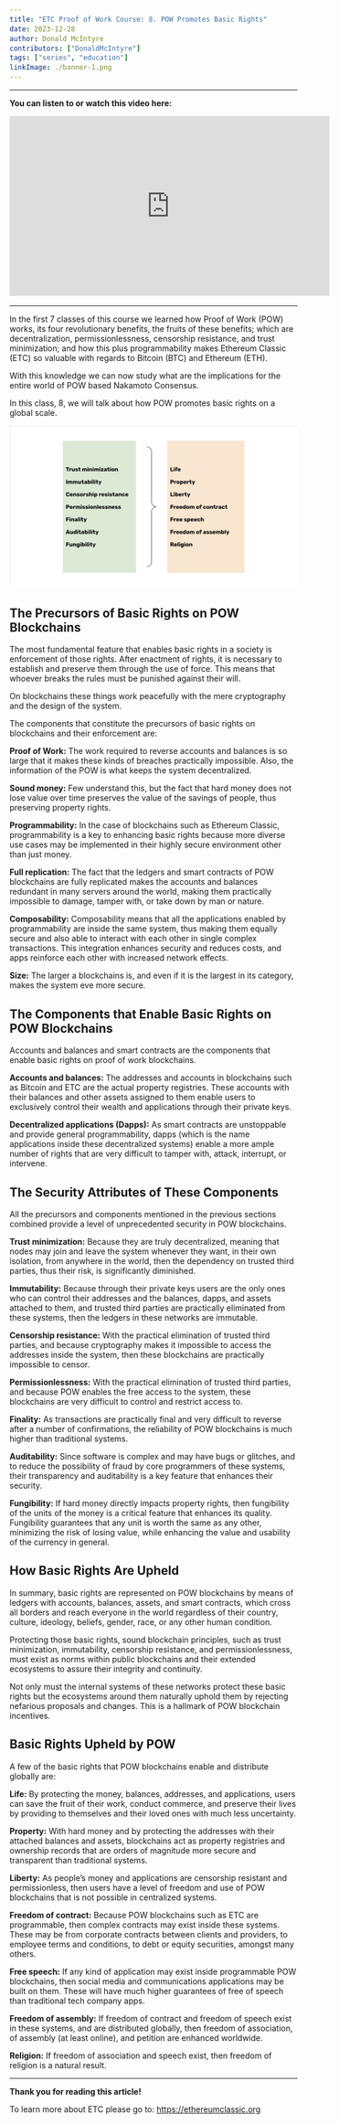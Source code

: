 ```yaml
---
title: "ETC Proof of Work Course: 8. POW Promotes Basic Rights"
date: 2023-12-28
author: Donald McIntyre
contributors: ["DonaldMcIntyre"]
tags: ["series", "education"]
linkImage: ./banner-1.png
---
```


---
**You can listen to or watch this video here:**

<iframe width="560" height="315" src="https://www.youtube.com/embed/-PihVFWCAvk?si=0S17Idezb6LNQzxv" title="YouTube video player" frameborder="0" allow="accelerometer; autoplay; clipboard-write; encrypted-media; gyroscope; picture-in-picture; web-share" allowfullscreen></iframe>

---

In the first 7 classes of this course we learned how Proof of Work (POW) works, its four revolutionary benefits, the fruits of these benefits; which are decentralization, permissionlessness, censorship resistance, and trust minimization; and how this plus programmability makes Ethereum Classic (ETC) so valuable with regards to Bitcoin (BTC) and Ethereum (ETH). 

With this knowledge we can now study what are the implications for the entire world of POW based Nakamoto Consensus.

In this class, 8, we will talk about how POW promotes basic rights on a global scale.

![](1.png)

## The Precursors of Basic Rights on POW Blockchains

The most fundamental feature that enables basic rights in a society is enforcement of those rights.  After enactment of rights, it is necessary to establish and preserve them through the use of force. This means that whoever breaks the rules must be punished against their will. 

On blockchains these things work peacefully with the mere cryptography and the design of the system.

The components that constitute the precursors of basic rights on blockchains and their enforcement are:

**Proof of Work:** The work required to reverse accounts and balances is so large that it makes these kinds of breaches practically impossible. Also, the information of the POW is what keeps the system decentralized.

**Sound money:** Few understand this, but the fact that hard money does not lose value over time preserves the value of the savings of people, thus preserving property rights.

**Programmability:** In the case of blockchains such as Ethereum Classic, programmability is a key to enhancing basic rights because more diverse use cases may be implemented in their highly secure environment other than just money.

**Full replication:** The fact that the ledgers and smart contracts of POW blockchains are fully replicated makes the accounts and balances redundant in many servers around the world, making them practically impossible to damage, tamper with, or take down by man or nature.

**Composability:** Composability means that all the applications enabled by programmability are inside the same system, thus making them equally secure and also able to interact with each other in single complex transactions. This integration enhances security and reduces costs, and apps reinforce each other with increased network effects.

**Size:** The larger a blockchains is, and even if it is the largest in its category, makes the system eve more secure. 

## The Components that Enable Basic Rights on POW Blockchains 

Accounts and balances and smart contracts are the components that enable basic rights on proof of work blockchains.

**Accounts and balances:** The addresses and accounts in blockchains such as Bitcoin and ETC are the actual property registries. These accounts with their balances and other assets assigned to them enable users to exclusively control their wealth and applications through their private keys.

**Decentralized applications (Dapps):** As smart contracts are unstoppable and provide general programmability, dapps (which is the name applications inside these decentralized systems) enable a more ample number of rights that are very difficult to tamper with, attack, interrupt, or intervene.

## The Security Attributes of These Components

All the precursors and components mentioned in the previous sections combined provide a level of unprecedented security in POW blockchains.

**Trust minimization:** Because they are truly decentralized, meaning that nodes may join and leave the system whenever they want, in their own isolation, from anywhere in the world, then the dependency on trusted third parties, thus their risk, is significantly diminished.

**Immutability:** Because through their private keys users are the only ones who can control their addresses and the balances, dapps, and assets attached to them, and trusted third parties are practically eliminated from these systems, then the ledgers in these networks are immutable.

**Censorship resistance:** With the practical elimination of trusted third parties, and because cryptography makes it impossible to access the addresses inside the system, then these blockchains are practically impossible to censor.

**Permissionlessness:** With the practical elimination of trusted third parties, and because POW enables the free access to the system, these blockchains are very difficult to control and restrict access to.

**Finality:** As transactions are practically final and very difficult to reverse after a number of confirmations, the reliability of POW blockchains is much higher than traditional systems.
 
**Auditability:** Since software is complex and may have bugs or glitches, and to reduce the possibility of fraud by core programmers of these systems, their transparency and auditability is a key feature that enhances their security.

**Fungibility:** If hard money directly impacts property rights, then fungibility of the units of the money is a critical feature that enhances its quality. Fungibility guarantees that any unit is worth the same as any other, minimizing the risk of losing value, while enhancing the value and usability of the currency in general.

## How Basic Rights Are Upheld

In summary, basic rights are represented on POW blockchains by means of ledgers with accounts, balances, assets, and smart contracts, which cross all borders and reach everyone in the world regardless of their country, culture, ideology, beliefs, gender, race, or any other human condition. 

Protecting those basic rights, sound blockchain principles, such as trust minimization, immutability, censorship resistance, and permissionlessness, must exist as norms within public blockchains and their extended ecosystems to assure their integrity and continuity.

Not only must the internal systems of these networks protect these basic rights but the ecosystems around them naturally uphold them by rejecting nefarious proposals and changes. This is a hallmark of POW blockchain incentives.

## Basic Rights Upheld by POW

A few of the basic rights that POW blockchains enable and distribute globally are:

**Life:** By protecting the money, balances, addresses, and applications, users can save the fruit of their work, conduct commerce, and preserve their lives by providing to themselves and their loved ones with much less uncertainty.

**Property:** With hard money and by protecting the addresses with their attached balances and assets, blockchains act as property registries and ownership records that are orders of magnitude more secure and transparent than traditional systems. 

**Liberty:** As people’s money and applications are censorship resistant and permissionless, then users have a level of freedom and use of POW blockchains that is not possible in centralized systems.

**Freedom of contract:** Because POW blockchains such as ETC are programmable, then complex contracts may exist inside these systems. These may be from corporate contracts between clients and providers, to employee terms and conditions, to debt or equity securities, amongst many others.

**Free speech:** If any kind of application may exist inside programmable POW blockchains, then social media and communications applications may be built on them. These will have much higher guarantees of free of speech than traditional tech company apps.

**Freedom of assembly:** If freedom of contract and freedom of speech exist in these systems, and are distributed globally, then freedom of association, of assembly (at least online), and petition are enhanced worldwide.

**Religion:** If freedom of association and speech exist, then freedom of religion is a natural result.

---

**Thank you for reading this article!**

To learn more about ETC please go to: https://ethereumclassic.org
